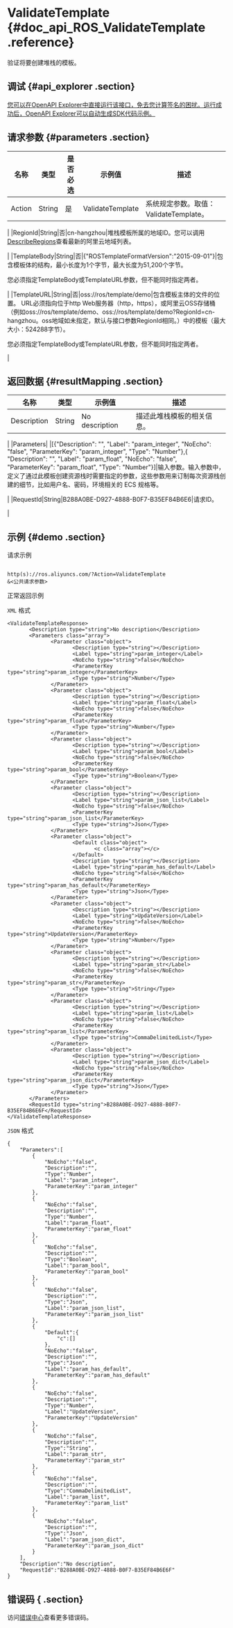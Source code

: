 # ValidateTemplate {#doc_api_ROS_ValidateTemplate .reference}

验证将要创建堆栈的模板。

## 调试 {#api_explorer .section}

[您可以在OpenAPI Explorer中直接运行该接口，免去您计算签名的困扰。运行成功后，OpenAPI Explorer可以自动生成SDK代码示例。](https://api.aliyun.com/#product=ROS&api=ValidateTemplate&type=RPC&version=2019-09-10)

## 请求参数 {#parameters .section}

|名称|类型|是否必选|示例值|描述|
|--|--|----|---|--|
|Action|String|是|ValidateTemplate|系统规定参数。取值：ValidateTemplate。

 |
|RegionId|String|否|cn-hangzhou|堆栈模板所属的地域ID。您可以调用[DescribeRegions](~~131035~~)查看最新的阿里云地域列表。

 |
|TemplateBody|String|否|\{"ROSTemplateFormatVersion":"2015-09-01"\}|包含模板体的结构，最小长度为1个字节，最大长度为51,200个字节。

 您必须指定TemplateBody或TemplateURL参数，但不能同时指定两者。

 |
|TemplateURL|String|否|oss://ros/template/demo|包含模板主体的文件的位置。 URL必须指向位于http Web服务器（http，https），或阿里云OSS存储桶（例如oss://ros/template/demo、oss://ros/template/demo?RegionId=cn-hangzhou。oss地域如未指定，默认与接口参数RegionId相同。）中的模板（最大大小：524288字节）。

 您必须指定TemplateBody或TemplateURL参数，但不能同时指定两者。

 |

## 返回数据 {#resultMapping .section}

|名称|类型|示例值|描述|
|--|--|---|--|
|Description|String|No description|描述此堆栈模板的相关信息。

 |
|Parameters| |\[\{"Description": "", "Label": "param\_integer", "NoEcho": "false", "ParameterKey": "param\_integer", "Type": "Number"\},\{ "Description": "", "Label": "param\_float", "NoEcho": "false", "ParameterKey": "param\_float", "Type": "Number"\}\]|输入参数。输入参数中，定义了通过此模板创建资源栈时需要指定的参数，这些参数用来订制每次资源栈创建的细节，比如用户名、密码，环境相关的 ECS 规格等。

 |
|RequestId|String|B288A0BE-D927-4888-B0F7-B35EF84B6E6|请求ID。

 |

## 示例 {#demo .section}

请求示例

``` {#request_demo}

http(s)://ros.aliyuncs.com/?Action=ValidateTemplate
&<公共请求参数>

```

正常返回示例

`XML` 格式

``` {#xml_return_success_demo}
<ValidateTemplateResponse>
       <Description type="string">No description</Description>
       <Parameters class="array">
              <Parameter class="object">
                     <Description type="string"></Description>
                     <Label type="string">param_integer</Label>
                     <NoEcho type="string">false</NoEcho>
                     <ParameterKey type="string">param_integer</ParameterKey>
                     <Type type="string">Number</Type>
              </Parameter>
              <Parameter class="object">
                     <Description type="string"></Description>
                     <Label type="string">param_float</Label>
                     <NoEcho type="string">false</NoEcho>
                     <ParameterKey type="string">param_float</ParameterKey>
                     <Type type="string">Number</Type>
              </Parameter>
              <Parameter class="object">
                     <Description type="string"></Description>
                     <Label type="string">param_bool</Label>
                     <NoEcho type="string">false</NoEcho>
                     <ParameterKey type="string">param_bool</ParameterKey>
                     <Type type="string">Boolean</Type>
              </Parameter>
              <Parameter class="object">
                     <Description type="string"></Description>
                     <Label type="string">param_json_list</Label>
                     <NoEcho type="string">false</NoEcho>
                     <ParameterKey type="string">param_json_list</ParameterKey>
                     <Type type="string">Json</Type>
              </Parameter>
              <Parameter class="object">
                     <Default class="object">
                            <c class="array"></c>
                     </Default>
                     <Description type="string"></Description>
                     <Label type="string">param_has_default</Label>
                     <NoEcho type="string">false</NoEcho>
                     <ParameterKey type="string">param_has_default</ParameterKey>
                     <Type type="string">Json</Type>
              </Parameter>
              <Parameter class="object">
                     <Description type="string"></Description>
                     <Label type="string">UpdateVersion</Label>
                     <NoEcho type="string">false</NoEcho>
                     <ParameterKey type="string">UpdateVersion</ParameterKey>
                     <Type type="string">Number</Type>
              </Parameter>
              <Parameter class="object">
                     <Description type="string"></Description>
                     <Label type="string">param_str</Label>
                     <NoEcho type="string">false</NoEcho>
                     <ParameterKey type="string">param_str</ParameterKey>
                     <Type type="string">String</Type>
              </Parameter>
              <Parameter class="object">
                     <Description type="string"></Description>
                     <Label type="string">param_list</Label>
                     <NoEcho type="string">false</NoEcho>
                     <ParameterKey type="string">param_list</ParameterKey>
                     <Type type="string">CommaDelimitedList</Type>
              </Parameter>
              <Parameter class="object">
                     <Description type="string"></Description>
                     <Label type="string">param_json_dict</Label>
                     <NoEcho type="string">false</NoEcho>
                     <ParameterKey type="string">param_json_dict</ParameterKey>
                     <Type type="string">Json</Type>
              </Parameter>
       </Parameters>
       <RequestId type="string">B288A0BE-D927-4888-B0F7-B35EF84B6E6F</RequestId>
</ValidateTemplateResponse>
```

`JSON` 格式

``` {#json_return_success_demo}
{
	"Parameters":[
		{
			"NoEcho":"false",
			"Description":"",
			"Type":"Number",
			"Label":"param_integer",
			"ParameterKey":"param_integer"
		},
		{
			"NoEcho":"false",
			"Description":"",
			"Type":"Number",
			"Label":"param_float",
			"ParameterKey":"param_float"
		},
		{
			"NoEcho":"false",
			"Description":"",
			"Type":"Boolean",
			"Label":"param_bool",
			"ParameterKey":"param_bool"
		},
		{
			"NoEcho":"false",
			"Description":"",
			"Type":"Json",
			"Label":"param_json_list",
			"ParameterKey":"param_json_list"
		},
		{
			"Default":{
				"c":[]
			},
			"NoEcho":"false",
			"Description":"",
			"Type":"Json",
			"Label":"param_has_default",
			"ParameterKey":"param_has_default"
		},
		{
			"NoEcho":"false",
			"Description":"",
			"Type":"Number",
			"Label":"UpdateVersion",
			"ParameterKey":"UpdateVersion"
		},
		{
			"NoEcho":"false",
			"Description":"",
			"Type":"String",
			"Label":"param_str",
			"ParameterKey":"param_str"
		},
		{
			"NoEcho":"false",
			"Description":"",
			"Type":"CommaDelimitedList",
			"Label":"param_list",
			"ParameterKey":"param_list"
		},
		{
			"NoEcho":"false",
			"Description":"",
			"Type":"Json",
			"Label":"param_json_dict",
			"ParameterKey":"param_json_dict"
		}
	],
	"Description":"No description",
	"RequestId":"B288A0BE-D927-4888-B0F7-B35EF84B6E6F"
}
```

## 错误码 { .section}

访问[错误中心](https://error-center.aliyun.com/status/product/ROS)查看更多错误码。

